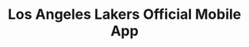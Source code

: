 ---
description: 湖人队app，神奇的是还能看到他们的twitter。
layout: post
results:
- primaryGenreName: Sports
  version: '2.0'
  artworkUrl100: http://a159.phobos.apple.com/us/r30/Purple6/v4/7f/92/1b/7f921b77-8182-bef0-aed7-213069e62bae/mzl.hnbmucgz.png
  trackViewUrl: https://itunes.apple.com/cn/app/los-angeles-lakers-official/id578834522?mt=8&uo=4
  artworkUrl60: http://a1045.phobos.apple.com/us/r30/Purple6/v4/a8/63/b1/a863b16b-0a14-4d8f-321f-23899a66cb39/Icon.png
  sellerName: OneUp Games LLC.
  supportedDevices:
  - iPhone-3GS
  - iPodTouchourthGen
  - iPadFourthGen4G
  - iPadThirdGen
  - iPadFourthGen
  - iPad2Wifi
  - iPhone5s
  - iPadMini4G
  - iPhone5c
  - iPhone4S
  - iPhone5
  - iPadMini
  - iPadThirdGen4G
  - iPodTouchFifthGen
  - iPhone4
  - iPad23G
  genres:
  - 体育
  - 娱乐
  trackName: Los Angeles Lakers Official Mobile App
  description: "Welcome to the official App of the Los Angeles Lakers. \n
    \nThis is your source for all the latest news, scores, schedule, pictures,
    and other official content from the Lakers, all on the go! Stay up-to-date,
    interact with other fans, and buy tickets, all from your mobile device!
    Download for free today and take the Lakers with you everywhere you go!"
  price: 0
  trackId: 578834522
  releaseDate: '2013-11-05T09:51:32Z'
  screenshotUrls:
  - http://a1.mzstatic.com/us/r30/Purple4/v4/04/03/5e/04035e15-ed2e-7922-1faa-ace516235f39/screen1136x1136.jpeg
  - http://a4.mzstatic.com/us/r30/Purple4/v4/68/21/b9/6821b9b8-31a9-118d-4e76-6981638926ff/screen1136x1136.jpeg
  - http://a5.mzstatic.com/us/r30/Purple6/v4/57/b1/f8/57b1f89a-a484-317e-1a62-1bc7ea284cbb/screen1136x1136.jpeg
  - http://a1.mzstatic.com/us/r30/Purple6/v4/69/a9/c6/69a9c664-fc82-88fe-fbe9-71ab12111463/screen1136x1136.jpeg
  artistViewUrl: https://itunes.apple.com/cn/artist/oneup-games-llc./id454083906?uo=4
  primaryGenreId: 6004
  kind: software
  fileSizeBytes: '48444162'
  bundleId: com.lucidappeal.lalakers
  releaseNotes: '∙ New Homepage with breaking news, game schedule, and social
    all in one!

    ∙ Amazing 3D Lakerscast with real-time play-by-play

    ∙ Up-to-date Ticker, which includes News, LIVE play-by-Play, social info,
    etc.

    ∙ Preview upcoming games

    ∙ Player Roster with updating season and career stats

    ∙ Chat with friends and competitors before and during LIVE games

    ∙ Cheerleader roster'
  sellerUrl: http://www.1up.me
  artistName: OneUp Games LLC.
  contentAdvisoryRating: 4+
  isGameCenterEnabled: false
  trackCensoredName: Los Angeles Lakers Official Mobile App
  languageCodesISO2A:
  - EN
  trackContentRating: 4+
  features:
  - iosUniversal
  wrapperType: software
  artworkUrl512: http://a159.phobos.apple.com/us/r30/Purple6/v4/7f/92/1b/7f921b77-8182-bef0-aed7-213069e62bae/mzl.hnbmucgz.png
  formattedPrice: 免费
  artistId: 454083906
  genreIds:
  - '6004'
  - '6016'
  currency: CNY
  ipadScreenshotUrls:
  - http://a2.mzstatic.com/us/r30/Purple/v4/27/7f/b1/277fb116-d73d-d74d-c41b-726777d3da45/screen480x480.jpeg
  - http://a1.mzstatic.com/us/r30/Purple/v4/0e/ce/56/0ece56d1-20d0-07b0-226c-4d7d4ad5f4c3/screen480x480.jpeg
  - http://a2.mzstatic.com/us/r30/Purple/v4/e6/df/c8/e6dfc866-93ae-6ff5-662a-f8bdf4d11084/screen480x480.jpeg
  - http://a3.mzstatic.com/us/r30/Purple6/v4/ab/8c/fb/ab8cfb4a-9ec4-881a-c1de-a08895241e26/screen480x480.jpeg
category: 体育
tags: tag1
resultCount: 1
title: Los Angeles Lakers Official Mobile App

---
